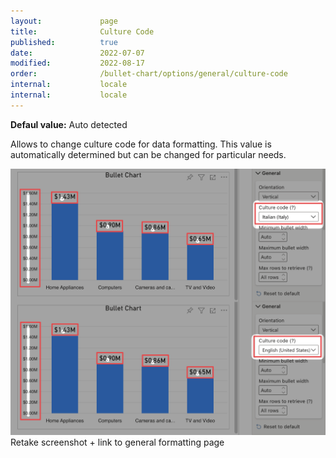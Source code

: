 ```yaml
---
layout:             page
title:              Culture Code
published:          true
date:               2022-07-07
modified:   	    2022-08-17
order:              /bullet-chart/options/general/culture-code
internal:           locale
internal:           locale
---
```


**Defaul value:** Auto detected

Allows to change culture code for data formatting. This value is automatically determined but can be changed for particular needs.

<img src="images/culture-code.png" width="700">
<todo>Retake screenshot + link to general formatting page</todo>
